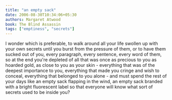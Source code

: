 ```yaml
---
title: "an empty sack"
date: 2006-08-30T10:34:06+05:30
authors: Margaret Atwood
book: The Blind Assassin
tags: ["emptiness", "secrets"]
---
```

I wonder which is preferable, to walk around all your life swollen up with your own secrets until you burst from the pressure of them, or to have them sucked out of you, every paragraph, every sentence, every word of them, so at the end you're depleted of all that was once as precious to you as hoarded gold, as close to you as your skin - everything that was of the deepest importance to you, everything that made you cringe and wish to conceal, everything that belonged to you alone - and must spend the rest of your days like an empty sack flapping in the wind, an empty sack branded with a bright fluorescent label so that everyone will know what sort of secrets used to be inside you?
